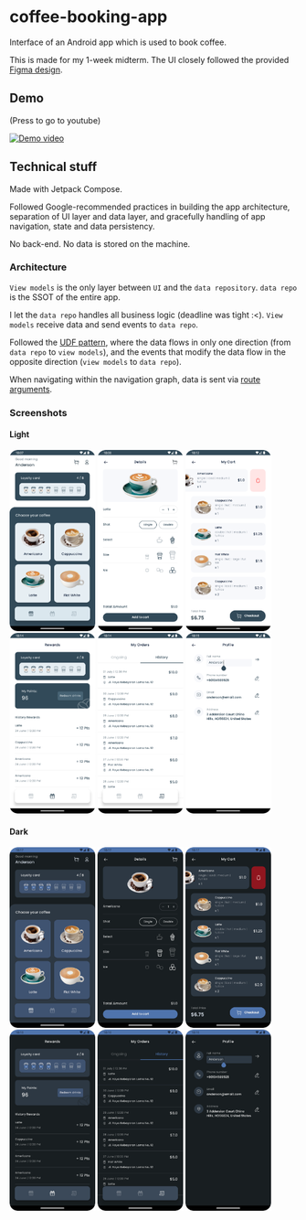 # coffee-booking-app

Interface of an Android app which is used to book coffee.

This is made for my 1-week midterm. The UI closely followed the provided [Figma design](https://www.figma.com/file/DwWheBUCT8TKlhjdwMkDQ8/CS426?type=design&node-id=37-0&mode=design&t=NOuAESQZHkprNowk-0).

## Demo

(Press to go to youtube)

[![Demo video](https://img.youtube.com/vi/DZOCRP9_3LU/0.jpg)](https://www.youtube.com/watch?v=DZOCRP9_3LU)

## Technical stuff

Made with Jetpack Compose.

Followed Google-recommended practices in building the app architecture, separation of UI layer and data layer, and gracefully handling of app navigation, state and data persistency.

No back-end. No data is stored on the machine.

### Architecture

`View models` is the only layer between `UI` and the `data repository`. `data repo` is the SSOT of the entire app.

I let the `data repo` handles all business logic (deadline was tight :<). `View models` receive data and send events to `data repo`.

Followed the [UDF pattern](https://developer.android.com/topic/architecture#unidirectional-data-flow), where the data flows in only one direction (from `data repo` to `view models`), and the events that modify the data flow in the opposite direction (`view models` to `data repo`).

When navigating within the navigation graph, data is sent via [route arguments](https://developer.android.com/jetpack/compose/navigation#nav-with-args).

### Screenshots

#### Light

<p float="left">
  <img src="/screenshots/light/home.png" width="150" />
  <img src="/screenshots/light/details.png" width="150" /> 
  <img src="/screenshots/light/cart.png" width="150" />
  <img src="/screenshots/light/rewards.png" width="150" />
  <img src="/screenshots/light/orders.png" width="150" />
  <img src="/screenshots/light/profile.png" width="150" />
</p>

#### Dark

<p float="left">
  <img src="/screenshots/dark/home.png" width="150" />
  <img src="/screenshots/dark/details.png" width="150" /> 
  <img src="/screenshots/dark/cart.png" width="150" />
  <img src="/screenshots/dark/rewards.png" width="150" />
  <img src="/screenshots/dark/orders.png" width="150" />
  <img src="/screenshots/dark/profile.png" width="150" />
</p>
